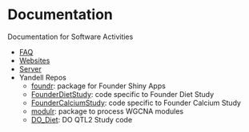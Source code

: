 # Documentation
Documentation for Software Activities

- [FAQ](FAQ.md)
- [Websites](Websites)
- [Server](Server)
- Yandell Repos
  + [foundr](foundr): package for Founder Shiny Apps
  + [FounderDietStudy](FounderDietStudy): code specific to Founder Diet Study
  + [FounderCalciumStudy](FounderCalciumStudy): code specific to Founder Calcium Study
  + [modulr](modulr): package to process WGCNA modules
  + [DO_Diet](DO_Diet): DO QTL2 Study code
